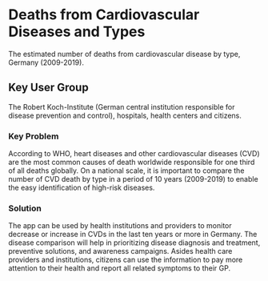 # Deaths from Cardiovascular Diseases and Types

The estimated number of deaths from cardiovascular disease by type, Germany (2009-2019).
## Key User Group
The Robert Koch-Institute (German central institution responsible for disease prevention and control), hospitals, health centers and citizens.
### Key Problem
According to WHO, heart diseases and other cardiovascular diseases (CVD) are the most common causes of death worldwide responsible for one third of all deaths globally. On a national scale, it is important to compare the number of CVD death by type in a period of 10 years (2009-2019) to enable the easy identification of high-risk
diseases.
### Solution
The app can be used by health institutions and providers to monitor decrease or increase in CVDs in the last ten years or more in Germany. The disease comparison will help in prioritizing disease diagnosis and treatment, preventive solutions, and awareness campaigns. Asides health care providers and institutions, citizens can use the information to pay more attention to their health and report all related symptoms to their GP.
